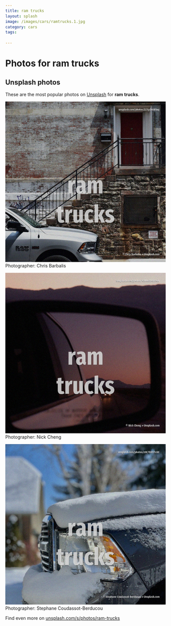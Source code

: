 ```yaml
---
title: ram trucks
layout: splash
image: /images/cars/ramtrucks.1.jpg
category: cars
tags:

---
```

# Photos for ram trucks
 
## Unsplash photos
These are the most popular photos on [Unsplash](https://unsplash.com) for **ram trucks**.
 
![ram trucks](/images/cars/ramtrucks.1.jpg)
Photographer:  Chris Barbalis
 
![ram trucks](/images/cars/ramtrucks.2.jpg)
Photographer:  Nick Cheng
 
![ram trucks](/images/cars/ramtrucks.3.jpg)
Photographer:  Stephane Coudassot-Berducou
 
Find even more on [unsplash.com/s/photos/ram-trucks](https://unsplash.com/s/photos/ram-trucks)
 

